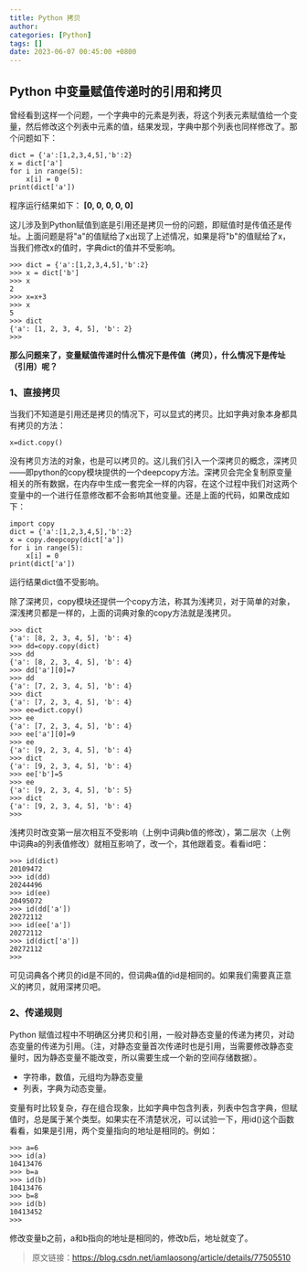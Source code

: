 ```yaml
---
title: Python 拷贝
author:
categories: [Python]
tags: []
date: 2023-06-07 00:45:00 +0800
---
```


## Python 中变量赋值传递时的引用和拷贝


曾经看到这样一个问题，一个字典中的元素是列表，将这个列表元素赋值给一个变量，然后修改这个列表中元素的值，结果发现，字典中那个列表也同样修改了。那个问题如下：

```
dict = {'a':[1,2,3,4,5],'b':2}
x = dict['a']
for i in range(5):
    x[i] = 0
print(dict['a'])
```

程序运行结果如下： **[0, 0, 0, 0, 0]**

这儿涉及到Python赋值到底是引用还是拷贝一份的问题，即赋值时是传值还是传址。上面问题是将"a"的值赋给了x出现了上述情况，如果是将"b"的值赋给了x，当我们修改x的值时，字典dict的值并不受影响。

```
>>> dict = {'a':[1,2,3,4,5],'b':2}
>>> x = dict['b']
>>> x
2
>>> x=x+3
>>> x
5
>>> dict
{'a': [1, 2, 3, 4, 5], 'b': 2}
>>>
```

**那么问题来了，变量赋值传递时什么情况下是传值（拷贝），什么情况下是传址（引用）呢？**

### 1、直接拷贝

当我们不知道是引用还是拷贝的情况下，可以显式的拷贝。比如字典对象本身都具有拷贝的方法：

```
x=dict.copy()
```

没有拷贝方法的对象，也是可以拷贝的。这儿我们引入一个深拷贝的概念，深拷贝——即python的copy模块提供的一个deepcopy方法。深拷贝会完全复制原变量相关的所有数据，在内存中生成一套完全一样的内容，在这个过程中我们对这两个变量中的一个进行任意修改都不会影响其他变量。还是上面的代码，如果改成如下：

```
import copy
dict = {'a':[1,2,3,4,5],'b':2}
x = copy.deepcopy(dict['a'])
for i in range(5):
    x[i] = 0
print(dict['a'])
```

运行结果dict值不受影响。

除了深拷贝，copy模块还提供一个copy方法，称其为浅拷贝，对于简单的对象，深浅拷贝都是一样的，上面的词典对象的copy方法就是浅拷贝。

```
>>> dict
{'a': [8, 2, 3, 4, 5], 'b': 4}
>>> dd=copy.copy(dict)
>>> dd
{'a': [8, 2, 3, 4, 5], 'b': 4}
>>> dd['a'][0]=7
>>> dd
{'a': [7, 2, 3, 4, 5], 'b': 4}
>>> dict
{'a': [7, 2, 3, 4, 5], 'b': 4}
>>> ee=dict.copy()
>>> ee
{'a': [7, 2, 3, 4, 5], 'b': 4}
>>> ee['a'][0]=9
>>> ee
{'a': [9, 2, 3, 4, 5], 'b': 4}
>>> dict
{'a': [9, 2, 3, 4, 5], 'b': 4}
>>> ee['b']=5
>>> ee
{'a': [9, 2, 3, 4, 5], 'b': 5}
>>> dict
{'a': [9, 2, 3, 4, 5], 'b': 4}
>>>
```

浅拷贝时改变第一层次相互不受影响（上例中词典b值的修改），第二层次（上例中词典a的列表值修改）就相互影响了，改一个，其他跟着变。看看id吧：

```
>>> id(dict)
20109472
>>> id(dd)
20244496
>>> id(ee)
20495072
>>> id(dd['a'])
20272112
>>> id(ee['a'])
20272112
>>> id(dict['a'])
20272112
>>>
```

可见词典各个拷贝的id是不同的，但词典a值的id是相同的。如果我们需要真正意义的拷贝，就用深拷贝吧。

### 2、传递规则

Python 赋值过程中不明确区分拷贝和引用，一般对静态变量的传递为拷贝，对动态变量的传递为引用。（注，对静态变量首次传递时也是引用，当需要修改静态变量时，因为静态变量不能改变，所以需要生成一个新的空间存储数据）。

- 字符串，数值，元组均为静态变量
- 列表，字典为动态变量。

变量有时比较复杂，存在组合现象，比如字典中包含列表，列表中包含字典，但赋值时，总是属于某个类型。如果实在不清楚状况，可以试验一下，用id()这个函数看看，如果是引用，两个变量指向的地址是相同的。例如：

```
>>> a=6
>>> id(a)
10413476
>>> b=a
>>> id(b)
10413476
>>> b=8
>>> id(b)
10413452
>>>
```

修改变量b之前，a和b指向的地址是相同的，修改b后，地址就变了。

> 原文链接：https://blog.csdn.net/iamlaosong/article/details/77505510
